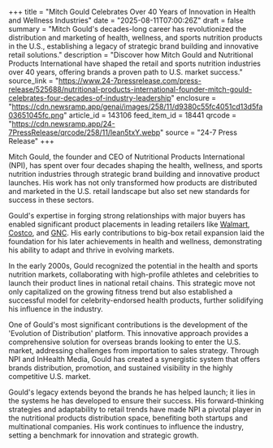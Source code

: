 +++
title = "Mitch Gould Celebrates Over 40 Years of Innovation in Health and Wellness Industries"
date = "2025-08-11T07:00:26Z"
draft = false
summary = "Mitch Gould's decades-long career has revolutionized the distribution and marketing of health, wellness, and sports nutrition products in the U.S., establishing a legacy of strategic brand building and innovative retail solutions."
description = "Discover how Mitch Gould and Nutritional Products International have shaped the retail and sports nutrition industries over 40 years, offering brands a proven path to U.S. market success."
source_link = "https://www.24-7pressrelease.com/press-release/525688/nutritional-products-international-founder-mitch-gould-celebrates-four-decades-of-industry-leadership"
enclosure = "https://cdn.newsramp.app/genai/images/258/11/d9380c55fc4051cd13d5fa03651045fc.png"
article_id = 143106
feed_item_id = 18441
qrcode = "https://cdn.newsramp.app/24-7PressRelease/qrcode/258/11/lean5txY.webp"
source = "24-7 Press Release"
+++

<p>Mitch Gould, the founder and CEO of Nutritional Products International (NPI), has spent over four decades shaping the health, wellness, and sports nutrition industries through strategic brand building and innovative product launches. His work has not only transformed how products are distributed and marketed in the U.S. retail landscape but also set new standards for success in these sectors.</p><p>Gould's expertise in forging strong relationships with major buyers has enabled significant product placements in leading retailers like <a href='https://www.walmart.com' rel='nofollow' target='_blank'>Walmart</a>, <a href='https://www.costco.com' rel='nofollow' target='_blank'>Costco</a>, and <a href='https://www.gnc.com' rel='nofollow' target='_blank'>GNC</a>. His early contributions to big-box retail expansion laid the foundation for his later achievements in health and wellness, demonstrating his ability to adapt and thrive in evolving markets.</p><p>In the early 2000s, Gould recognized the potential in the health and sports nutrition markets, collaborating with high-profile athletes and celebrities to launch their product lines in national retail chains. This strategic move not only capitalized on the growing fitness trend but also established a successful model for celebrity-endorsed health products, further solidifying his influence in the industry.</p><p>One of Gould's most significant contributions is the development of the 'Evolution of Distribution' platform. This innovative approach provides a comprehensive solution for overseas brands looking to enter the U.S. market, addressing challenges from importation to sales strategy. Through NPI and InHealth Media, Gould has created a synergistic system that offers brands distribution, promotion, and sustained visibility in the highly competitive U.S. market.</p><p>Gould's legacy extends beyond the brands he has helped launch; it lies in the systems he has developed to ensure their success. His forward-thinking strategies and adaptability to retail trends have made NPI a pivotal player in the nutritional products distribution space, benefiting both startups and multinational companies. His work continues to influence the industry, setting a benchmark for innovation and strategic growth.</p>